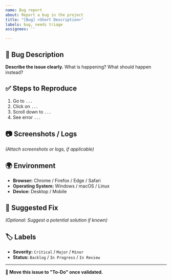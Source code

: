 ```yaml
---
name: Bug report
about: Report a bug in the project
title: "[Bug] <Short Description>"
labels: bug, needs triage
assignees: ''

---
```


## 🐞 Bug Description
**Describe the issue clearly.** What is happening? What should happen instead?

## ✅ Steps to Reproduce
1. Go to `...`
2. Click on `...`
3. Scroll down to `...`
4. See error `...`

## 📷 Screenshots / Logs
_(Attach screenshots or logs, if applicable)_

## 🌍 Environment
- **Browser:** Chrome / Firefox / Edge / Safari
- **Operating System:** Windows / macOS / Linux
- **Device:** Desktop / Mobile

## 🚀 Suggested Fix
_(Optional: Suggest a potential solution if known)_

## 🏷️ Labels
- **Severity:** `Critical` / `Major` / `Minor`
- **Status:** `Backlog` / `In Progress` / `In Review`

---
**🔄 Move this issue to "To-Do" once validated.**
